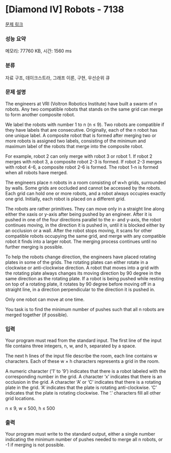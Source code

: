 # [Diamond IV] Robots - 7138 

[문제 링크](https://www.acmicpc.net/problem/7138) 

### 성능 요약

메모리: 77760 KB, 시간: 1560 ms

### 분류

자료 구조, 데이크스트라, 그래프 이론, 구현, 우선순위 큐

### 문제 설명

<p>The engineers at VRI (Voltron Robotics Institute) have built a swarm of n robots. Any two compatible robots that stands on the same grid can merge to form another composite robot.</p>

<p>We label the robots with number 1 to n (n ≤ 9). Two robots are compatible if they have labels that are consecutive. Originally, each of the n robot has one unique label. A composite robot that is formed after merging two or more robots is assigned two labels, consisting of the minimum and maximum label of the robots that merge into the composite robot.</p>

<p>For example, robot 2 can only merge with robot 3 or robot 1. If robot 2 merges with robot 3, a composite robot 2-3 is formed. If robot 2-3 merges with robot 4-6, a composite robot 2-6 is formed. The robot 1-n is formed when all robots have merged.</p>

<p>The engineers place n robots in a room consisting of w×h grids, surrounded by walls. Some grids are occluded and cannot be accessed by the robots. Each grid can hold one or more robots, and a robot always occupies exactly one grid. Initially, each robot is placed on a different grid.</p>

<p>The robots are rather primitives. They can move only in a straight line along either the xaxis or y-axis after being pushed by an engineer. After it is pushed in one of the four directions parallel to the x- and y-axis, the robot continues moving, in the direction it is pushed in, until it is blocked either by an occlusion or a wall. After the robot stops moving, it scans for other compatible robots occupying the same grid, and merge with any compatible robot it finds into a larger robot. The merging process continues until no further merging is possible.</p>

<p>To help the robots change direction, the engineers have placed rotating plates in some of the grids. The rotating plates can either rotate in a clockwise or anti-clockwise direction. A robot that moves into a grid with the rotating plate always changes its moving direction by 90 degree in the same direction as the rotating plate. If a robot is being pushed while resting on top of a rotating plate, it rotates by 90 degree before moving off in a straight line, in a direction perpendicular to the direction it is pushed in.</p>

<p>Only one robot can move at one time.</p>

<p>You task is to find the minimum number of pushes such that all n robots are merged together (if possible).</p>

### 입력 

 <p>Your program must read from the standard input. The first line of the input file contains three integers, n, w, and h, separated by a space.</p>

<p>The next h lines of the input file describe the room, each line contains w characters. Each of these w × h characters represents a grid in the room.</p>

<p>A numeric character (’1’ to ’9’) indicates that there is a robot labeled with the corresponding number in the grid. A character ‘x’ indicates that there is an occlusion in the grid. A character ‘A’ or ‘C’ indicates that there is a rotating plate in the grid. ‘A’ indicates that the plate is rotating anti-clockwise. ‘C’ indicates that the plate is rotating clockwise. The ‘.’ characters fill all other grid locations.</p>

<p>n ≤ 9, w ≤ 500, h ≤ 500</p>

### 출력 

 <p>Your program must write to the standard output, either a single number indicating the minimum number of pushes needed to merge all n robots, or -1 if merging is not possible.</p>

